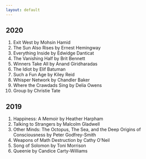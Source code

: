 ```yaml
---
layout: default
---
```



## 2020

1. Exit West by Mohsin Hamid
2. The Sun Also Rises by Ernest Hemingway
3. Everything Inside by Edwidge Danticat
4. The Vanishing Half by Brit Bennett
5. Winners Take All by Anand Giridharadas
6. The Idiot by Elif Batuman
7. Such a Fun Age by Kiley Reid
8. Whisper Network by Chandler Baker
9. Where the Crawdads Sing by Delia Owens
10.  Group by Christie Tate

## 2019
1. Happiness: A Memoir by Heather Harpham
2. Talking to Strangers by Malcolm Gladwell
3. Other Minds: The Octopus, The Sea, and the Deep Origins of Consciousness by Peter Godfrey-Smith
4. Weapons of Math Destruction by Cathy O'Neil
5. Song of Solomon by Toni Morrison
6. Queenie by Candice Carty-Williams



